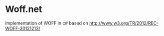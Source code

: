 Woff.net
========

Implementation of WOFF in c# based on http://www.w3.org/TR/2012/REC-WOFF-20121213/
